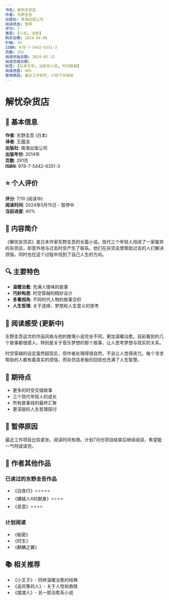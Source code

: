 ```yaml
---
书名: 解忧杂货店
作者: 东野圭吾
出版社: 南海出版公司
阅读状态: 暂停
评分: 7
类型: [小说, 治愈]
购买日期: 2024-04-08
价格: 39
ISBN: 978-7-5442-6351-3
页数: 291
阅读开始日期: 2024-05-15
阅读完成日期: 
标签: [日本文学, 治愈系小说, 时间穿越]
阅读进度: 40%
暂停原因: 最近工作较忙，计划下月继续
---
```


# 解忧杂货店

## 📖 基本信息

**作者**: 东野圭吾 (日本)  
**译者**: 王蕴洁  
**出版社**: 南海出版公司  
**出版年份**: 2014年  
**页数**: 291页  
**ISBN**: 978-7-5442-6351-3  

## ⭐ 个人评价

**评分**: 7/10 (阅读中)  
**阅读时间**: 2024年5月15日 - 暂停中  
**当前进度**: 40%

## 📝 内容简介

《解忧杂货店》是日本作家东野圭吾的长篇小说。现代三个年轻人闯进了一家废弃的杂货店，却意外地与过去时空产生了联系。他们在杂货店里帮助过去的人们解决烦恼，同时也在这个过程中找到了自己人生的方向。

## 🔍 主要特色

- **温暖治愈**: 充满人情味的故事
- **巧妙构思**: 时空穿越的精妙设计
- **多重视角**: 不同时代人物的故事交织
- **人生哲理**: 关于选择、梦想和人生意义的思考

## 💭 阅读感受 (更新中)

东野圭吾这次的作品风格与他的推理小说完全不同，更加温暖治愈。目前看到的几个故事都很感人，特别是关于音乐梦想的那个故事，让人思考梦想与现实的关系。

时空穿越的设定虽然超现实，但作者处理得很自然，不会让人觉得突兀。每个寻求帮助的人都有着真实的烦恼，而杂货店老板的回信也充满了人生智慧。

## 🎯 期待点

- 更多的时空交错故事
- 三个现代年轻人的成长
- 所有故事线的最终汇聚
- 更深层的人生哲理探讨

## 📖 暂停原因

最近工作项目比较紧张，阅读时间有限。计划7月份项目结束后继续阅读，希望能一气呵成读完。

## 🔗 作者其他作品

### 已读过的东野圭吾作品
- 《白夜行》⭐⭐⭐⭐⭐
- 《嫌疑人X的献身》⭐⭐⭐⭐
- 《恶意》⭐⭐⭐⭐

### 计划阅读
- 《秘密》
- 《时生》
- 《麒麟之翼》

## 📚 相关推荐

- 《小王子》- 同样温暖治愈的经典
- 《追风筝的人》- 关于人性和救赎
- 《摆渡人》- 另一部治愈系小说 